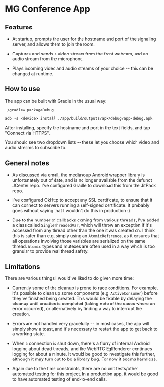 # MG Conference App

## Features

* At startup, prompts the user for the hostname and port of the signaling server, and allows them
  to join the room.

* Captures and sends a video stream from the front webcam, and an audio stream from the microphone.

* Plays incoming video and audio streams of your choice -- this can be changed at runtime.

## How to use

The app can be built with Gradle in the usual way:

```shell
./gradlew packageDebug

adb -s <device> install ./app/build/outputs/apk/debug/app-debug.apk
```

After installing, specify the hostname and port in the text fields, and tap "Connect via HTTPS".

You should see two dropdown lists -- these let you choose which video and audio streams to
subscribe to.

## General notes

* As discussed via email, the mediasoup Android wrapper library is unfortunately out of date,
  and is no longer available from the defunct JCenter repo. I've configured Gradle to download this
  from the JitPack repo.

* I've configured OkHttp to accept any SSL certificate, to ensure that it can connect to servers
  running a self-signed certificate. It probably goes without saying that I wouldn't do this in
  production :)

* Due to the number of callbacks coming from various threads, I've added a class called
  `SingleThreadedVar`, which will throw an exception if it's accessed from any thread other than
  the one it was created on. I think this is safer than e.g. simply using an `AtomicReference`,
  as it ensures that all operations involving those variables are serialized on the same thread.
  `Atomic` types and mutexes are often used in a way which is too granular to provide real thread
  safety.

## Limitations

There are various things I would've liked to do given more time:

* Currently some of the cleanup is prone to race conditions. For example, it's possible to clean
  up some components (e.g. `ActiveConsumer`) before they've finished being created. This would be
  fixable by delaying the cleanup until creation is completed (taking note of the cases where an
  error occurred), or alternatively by finding a way to interrupt the creation.

* Errors are not handled very gracefully -- in most cases, the app will simply show a toast, and
  it's necessary to restart the app to get back to a working state.

* When a connection is shut down, there's a flurry of internal Android logging about dead threads,
  and the WebRTC EglRenderer continues logging for about a minute. It would be good to investigate
  this further, although it may turn out to be a library bug. For now it seems harmless.

* Again due to the time constraints, there are no unit tests/other automated testing for this
  project. In a production app, it would be good to have automated testing of end-to-end calls.
